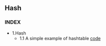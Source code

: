 ## Hash
### INDEX

* 1.Hash
    * 1.1 A simple example of hashtable  [code](https://github.com/csbyun-data/CPP-Pro/blob/main/chap04/Hash/Simple_HashTable1.cpp)
